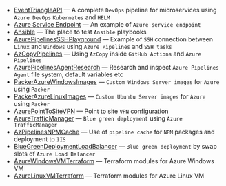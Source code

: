 - [EventTriangleAPI](https://github.com/EventTriangle/EventTriangleAPI) &mdash; A complete `DevOps` pipeline for
  microservices using `Azure DevOps` `Kubernetes` and `HELM`
- [Azure Service Endpoint](https://github.com/kolosovpetro/AzureServiceEndpoint) &mdash; An example of
  `Azure service endpoint`
- [Ansible](https://github.com/kolosovpetro/Ansible) &mdash; The place to test `Ansible` playbooks
- [AzurePipelinesSSHPlayground](https://github.com/kolosovpetro/AzurePipelinesSSHPlayground) &mdash; Example of `SSH`
  connection between `Linux` and `Windows` using `Azure Pipelines` and `SSH tasks`
- [AzCopyPipelines](https://github.com/kolosovpetro/AzCopyPipelines) &mdash; Using `AzCopy` inside `GitHub Actions` and
  `Azure Pipelines`
- [AzurePipelinesAgentResearch](https://github.com/kolosovpetro/AzurePipelinesAgentResearch) &mdash; Research and
  inspect `Azure Pipelines Agent` file system, default variables etc
- [PackerAzureWindowsImages](https://github.com/kolosovpetro/PackerAzureWindowsImages) &mdash;
  `Custom Windows Server images` for `Azure` using `Packer`
- [PackerAzureLinuxImages](https://github.com/kolosovpetro/PackerAzureLinuxImages) &mdash; `Custom Ubuntu Server images`
  for `Azure` using `Packer`
- [AzurePointToSiteVPN](https://github.com/kolosovpetro/AzurePointToSiteVPN) &mdash; Point to site `VPN` configuration
- [AzureTrafficManager](https://github.com/kolosovpetro/AzureTrafficManager) &mdash; `Blue green deployment` using
  `Azure TrafficManager`
- [AzPipelinesNPMCache](https://github.com/kolosovpetro/AzPipelinesNPMCache) &mdash; Use of `pipeline cache` for `NPM`
  packages and deployment to `IIS`
- [BlueGreenDeploymentLoadBalancer](https://github.com/kolosovpetro/BlueGreenDeployment) &mdash; `Blue green deployment` by swap
  slots of `Azure Load Balancer`
- [AzureWindowsVMTerraform](https://github.com/kolosovpetro/AzureWindowsVMTerraform) &mdash; Terraform modules for Azure
  Windows VM
- [AzureLinuxVMTerraform](https://github.com/kolosovpetro/AzureLinuxVMTerraform) &mdash; Terraform modules for Azure
  Linux VM
